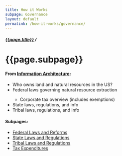 ```yaml
---
title: How it Works
subpage: Governance
layout: default
permalink: /how-it-works/governance/
---
```


<div class="container-outer container-padded">

  <h5><a href="{{site.baseurl}}{{site.permalink}}">{{page.title}}</a> /</h5>
  <h1>{{page.subpage}}</h1>

  <h4>From <a href="https://github.com/18F/doi-extractives-data/wiki/Information-Architecture">Information Architecture</a>:</h4>

  <ul class="list-bullet">
  	<li>Who owns land and natural resources in the US?</li>
		<li>Federal laws governing natural resource extraction</li>
    <ul>
      <li>Corporate tax overview (includes exemptions)</li>
    </ul>
		<li>State laws, regulations, and info</li>
    <li>Tribal laws, regulations, and info</li>
  </ul>

  <h4>Subpages:</h4>
  <ul>
    <li><a href="{{ site.baseurl }}/how-it-works/state-laws-and-regulations/">Federal Laws and Reforms</a></li>
    <li><a href="{{ site.baseurl }}/how-it-works/state-laws-and-regulations/">State Laws and Regulations</a></li>
    <li><a href="{{ site.baseurl }}/how-it-works/state-laws-and-regulations/">Tribal Laws and Regulations</a></li>
    <li><a href="{{ site.baseurl }}/how-it-works/governance/taxes/">Tax Expenditures</a></li>
  </ul>
</div>


